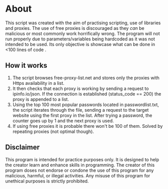 # About

This script was created with the aim of practising scripting, use of libraries and proxies. 
The use of free proxies is discouraged as they *can* be malicious or most commonly work horrifically wrong.
The program will not run properly due to parameters/variables being hardcoded as it was not intended to be used.
Its only objective is showcase what can be done in <100 lines of code .

## How it works

1. The script browses free-proxy-list.net and stores only the proxies with Https availability in a list. 
2. It then checks that each proxy is working by sending a request to ipinfo.io/json. If the connection is established (status_code == 200) the proxy is appended to a list.
3. Using the top 100 most popular passwords located in passwordlist.txt, the script iterates through the file, sending a request to the target website using the first proxy in the list. After trying a password, the counter goes up by 1 and the next proxy is used.
4. If using free proxies it is probable there won't be 100 of them. Solved by repeating proxies (not optimal though). 

## Disclaimer

This program is intended for practice purposes only. It is designed to help the creator learn and enhance skills in programming. The creator of this program doses not endorse or condone the use of this program for any malicious, harmful, or illegal activities. Any misuse of this program for unethical purposes is strictly prohibited.